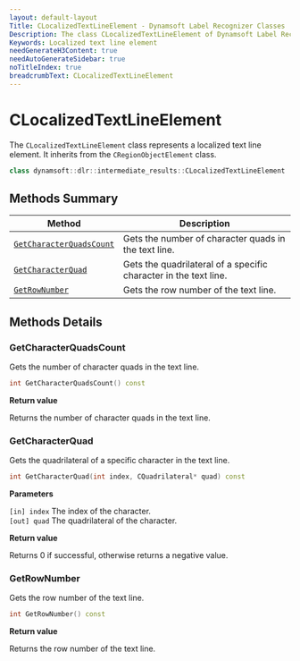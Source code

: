 ```yaml
---
layout: default-layout
Title: CLocalizedTextLineElement - Dynamsoft Label Recognizer Classes
Description: The class CLocalizedTextLineElement of Dynamsoft Label Recognizer represents a localized text line element.
Keywords: Localized text line element
needGenerateH3Content: true
needAutoGenerateSidebar: true
noTitleIndex: true
breadcrumbText: CLocalizedTextLineElement
---
```


# CLocalizedTextLineElement

The `CLocalizedTextLineElement` class represents a localized text line element. It inherits from the `CRegionObjectElement` class.

```cpp
class dynamsoft::dlr::intermediate_results::CLocalizedTextLineElement : public CRegionObjectElement
```

## Methods Summary

| Method               | Description |
|----------------------|-------------|
| [`GetCharacterQuadsCount`](#getcharacterquadscount) | Gets the number of character quads in the text line.|
| [`GetCharacterQuad`](#getcharacterquad) | Gets the quadrilateral of a specific character in the text line. |
| [`GetRowNumber`](#getrownumber) | Gets the row number of the text line. |

## Methods Details

### GetCharacterQuadsCount

Gets the number of character quads in the text line.

```cpp
int GetCharacterQuadsCount() const
```

**Return value**

Returns the number of character quads in the text line.

### GetCharacterQuad

Gets the quadrilateral of a specific character in the text line.

```cpp
int GetCharacterQuad(int index, CQuadrilateral* quad) const
```

**Parameters**

`[in] index` The index of the character.  
`[out] quad` The quadrilateral of the character.

**Return value**

Returns 0 if successful, otherwise returns a negative value.

### GetRowNumber

Gets the row number of the text line.

```cpp
int GetRowNumber() const
```

**Return value**

Returns the row number of the text line.
